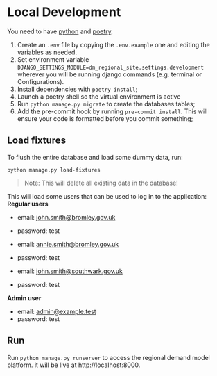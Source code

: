 # Local Development
You need to have [python](https://www.python.org/) and [poetry](https://python-poetry).

1. Create an `.env` file by copying the `.env.example` one and editing the variables as needed.
2. Set environment variable `DJANGO_SETTINGS_MODULE=dm_regional_site.settings.development` wherever you will be
running django commands (e.g. terminal or Configurations). 
3. Install dependencies with `poetry install`; 
4. Launch a poetry shell so the virtual environment is active
5. Run `python manage.py migrate` to create the databases tables; 
6. Add the pre-commit hook by running `pre-commit install`. This will ensure your code is formatted before you commit something;

## Load fixtures
To flush the entire database and load some dummy data, run:

```
python manage.py load-fixtures
```
>Note: This will delete all existing data in the database!

This will load some users that can be used to log in to the application:
**Regular users**
- email: john.smith@bromley.gov.uk
- password: test


- email: annie.smith@bromley.gov.uk
- password: test


- email: john.smith@southwark.gov.uk
- password: test

**Admin user**
- email: admin@example.test
- password: test

## Run

Run `python manage.py runserver` to access the regional demand model platform. it will be live at http://localhost:8000.